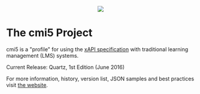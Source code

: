 
<p>
<p align=center><img src="https://cloud.githubusercontent.com/assets/1656316/9965238/bc9deb2c-5de9-11e5-9954-63aa03873f88.png" align=center></p>

# The cmi5 Project #

cmi5 is a "profile" for using the [xAPI specification](https://github.com/adlnet/xAPI-Spec) with traditional learning management (LMS) systems.

Current Release: Quartz, 1st Edition (June 2016)

For more information, history, version list, JSON samples and best practices visit [the website](http://aicc.github.io/CMI-5_Spec_Current/).
